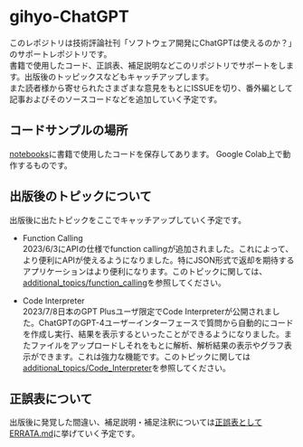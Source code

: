 # gihyo-ChatGPT
このレポジトリは技術評論社刊「ソフトウェア開発にChatGPTは使えるのか？」のサポートレポジトリです。  
書籍で使用したコード、正誤表、補足説明などこのリポジトリでサポートをします。出版後のトッピックスなどもキャッチアップします。  
また読者様から寄せられたさまざまな意見をもとにISSUEを切り、番外編として記事およびそのソースコードなどを追加していく予定です。

## コードサンプルの場所

[notebooks](./notebooks/)に書籍で使用したコードを保存してあります。
Google Colab上で動作するものです。

## 出版後のトピックについて
出版後に出たトピックをここでキャッチアップしていく予定です。
- Function Calling  
2023/6/3にAPIの仕様でfunction callingが追加されました。これによって、より便利にAPIが使えるようになりました。特にJSON形式で返却を期待するアプリケーションはより便利になります。このトピックに関しては、[additional_topics/function_calling](./additional_topics/function_calling/)を参照してください。

- Code Interpreter  
2023/7/8日本のGPT Plusユーザ限定でCode Interpreterが公開されました。ChatGPTのGPT-4ユーザーインターフェースで質問から自動的にコードを作成し実行、結果を表示するといったことができるようになりました。またファイルをアップロードしそれをもとに解析、解析結果の表示やグラフ表示ができます。これは強力な機能です。このトピックに関しては
[additional_topics/Code_Interpreter](./additional_topics/Code_Interpreter/)を参照してください。

## 正誤表について
出版後に発覚した間違い、補足説明・補足注釈については[正誤表としてERRATA.md](./ERRATA.md)に挙げていく予定です。
